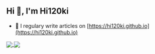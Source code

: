 ## Hi 👋, I'm Hi120ki

- 📝 I regulary write articles on [https://hi120ki.github.io](https://hi120ki.github.io)

<a href="https://github.com/anuraghazra/github-readme-stats">
  <img align="center" src="https://github-readme-stats.vercel.app/api?username=hi120ki&show_icons=true&theme=dark" />
</a>
<a href="https://github.com/anuraghazra/github-readme-stats">
  <img align="center" src="https://github-readme-stats.vercel.app/api/top-langs/?username=hi120ki&hide=css,html&theme=dark&layout=compact" />
</a>
